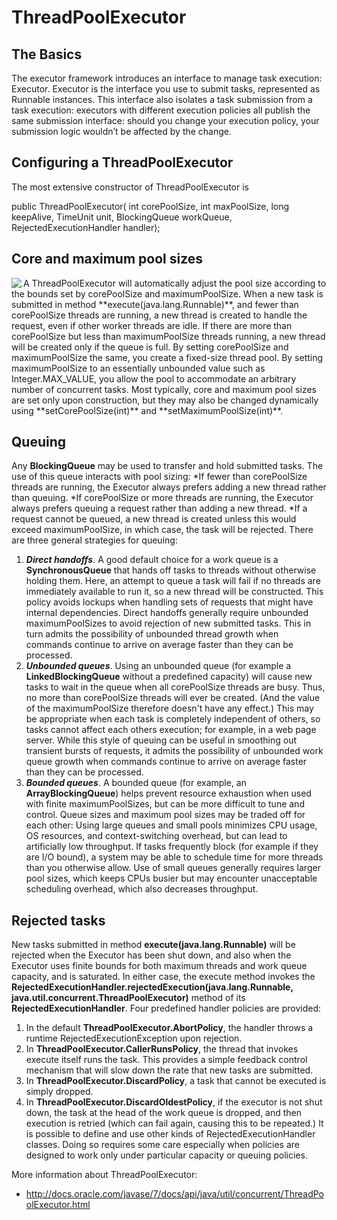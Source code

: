 ThreadPoolExecutor
=======================
The Basics
----------
The executor framework introduces an interface to manage task execution: Executor. Executor is the interface you use to submit tasks, represented as Runnable instances. This interface also isolates a task submission from a task execution: executors with different execution policies all publish the same submission interface: should you change your execution policy, your submission logic wouldn’t be affected by the change.

Configuring a ThreadPoolExecutor
--------------------------------
The most extensive constructor of ThreadPoolExecutor is

public ThreadPoolExecutor(
	int corePoolSize,
	int maxPoolSize,
	long keepAlive,
	TimeUnit unit,
	BlockingQueue<Runnable> workQueue,
	RejectedExecutionHandler handler);
	
Core and maximum pool sizes
---------------------------
<img align="left" src="http://tutorials.jenkov.com/images/java-concurrency-utils/thread-pool-executor.png" />
A ThreadPoolExecutor will automatically adjust the pool size according to the bounds set by corePoolSize and maximumPoolSize. When a new task is submitted in method **execute(java.lang.Runnable)**, and fewer than corePoolSize threads are running, a new thread is created to handle the request, even if other worker threads are idle. If there are more than corePoolSize but less than maximumPoolSize threads running, a new thread will be created only if the queue is full. By setting corePoolSize and maximumPoolSize the same, you create a fixed-size thread pool. By setting maximumPoolSize to an essentially unbounded value such as Integer.MAX_VALUE, you allow the pool to accommodate an arbitrary number of concurrent tasks. Most typically, core and maximum pool sizes are set only upon construction, but they may also be changed dynamically using **setCorePoolSize(int)** and **setMaximumPoolSize(int)**.

Queuing
-------
Any **BlockingQueue** may be used to transfer and hold submitted tasks. The use of this queue interacts with pool sizing:
*If fewer than corePoolSize threads are running, the Executor always prefers adding a new thread rather than queuing.
*If corePoolSize or more threads are running, the Executor always prefers queuing a request rather than adding a new thread.
*If a request cannot be queued, a new thread is created unless this would exceed maximumPoolSize, in which case, the task will be rejected.
There are three general strategies for queuing:
1. ***Direct handoffs***. A good default choice for a work queue is a **SynchronousQueue** that hands off tasks to threads without otherwise holding them. Here, an attempt to queue a task will fail if no threads are immediately available to run it, so a new thread will be constructed. This policy avoids lockups when handling sets of requests that might have internal dependencies. Direct handoffs generally require unbounded maximumPoolSizes to avoid rejection of new submitted tasks. This in turn admits the possibility of unbounded thread growth when commands continue to arrive on average faster than they can be processed.
2. ***Unbounded queues***. Using an unbounded queue (for example a **LinkedBlockingQueue** without a predefined capacity) will cause new tasks to wait in the queue when all corePoolSize threads are busy. Thus, no more than corePoolSize threads will ever be created. (And the value of the maximumPoolSize therefore doesn't have any effect.) This may be appropriate when each task is completely independent of others, so tasks cannot affect each others execution; for example, in a web page server. While this style of queuing can be useful in smoothing out transient bursts of requests, it admits the possibility of unbounded work queue growth when commands continue to arrive on average faster than they can be processed.
3. ***Bounded queues***. A bounded queue (for example, an **ArrayBlockingQueue**) helps prevent resource exhaustion when used with finite maximumPoolSizes, but can be more difficult to tune and control. Queue sizes and maximum pool sizes may be traded off for each other: Using large queues and small pools minimizes CPU usage, OS resources, and context-switching overhead, but can lead to artificially low throughput. If tasks frequently block (for example if they are I/O bound), a system may be able to schedule time for more threads than you otherwise allow. Use of small queues generally requires larger pool sizes, which keeps CPUs busier but may encounter unacceptable scheduling overhead, which also decreases throughput.

Rejected tasks
--------------
New tasks submitted in method **execute(java.lang.Runnable)** will be rejected when the Executor has been shut down, and also when the Executor uses finite bounds for both maximum threads and work queue capacity, and is saturated. In either case, the execute method invokes the **RejectedExecutionHandler.rejectedExecution(java.lang.Runnable, java.util.concurrent.ThreadPoolExecutor)** method of its **RejectedExecutionHandler**. Four predefined handler policies are provided:
1. In the default **ThreadPoolExecutor.AbortPolicy**, the handler throws a runtime RejectedExecutionException upon rejection.
2. In **ThreadPoolExecutor.CallerRunsPolicy**, the thread that invokes execute itself runs the task. This provides a simple feedback control mechanism that will slow down the rate that new tasks are submitted.
3. In **ThreadPoolExecutor.DiscardPolicy**, a task that cannot be executed is simply dropped.
4. In **ThreadPoolExecutor.DiscardOldestPolicy**, if the executor is not shut down, the task at the head of the work queue is dropped, and then execution is retried (which can fail again, causing this to be repeated.)
It is possible to define and use other kinds of RejectedExecutionHandler classes. Doing so requires some care especially when policies are designed to work only under particular capacity or queuing policies.

More information about ThreadPoolExecutor:
* http://docs.oracle.com/javase/7/docs/api/java/util/concurrent/ThreadPoolExecutor.html
